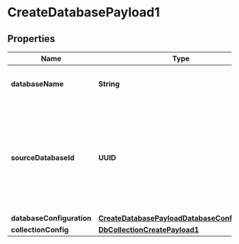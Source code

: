 

# CreateDatabasePayload1


## Properties

Name | Type | Description | Notes
------------ | ------------- | ------------- | -------------
**databaseName** | **String** | The name of the database to be created | 
**sourceDatabaseId** | **UUID** | Required while creating a clone. It specifies the Id of the source database from which the clone is being created. |  [optional]
**databaseConfiguration** | [**CreateDatabasePayloadDatabaseConfiguration**](CreateDatabasePayloadDatabaseConfiguration.md) |  |  [optional]
**collectionConfig** | [**DbCollectionCreatePayload1**](DbCollectionCreatePayload1.md) |  |  [optional]



